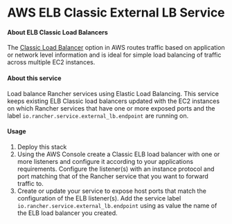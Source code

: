 AWS ELB Classic External LB Service
==========

#### About ELB Classic Load Balancers
The [Classic Load Balancer](https://aws.amazon.com/elasticloadbalancing/classicloadbalancer/) option in AWS routes traffic based on application or network level information and is ideal for simple load balancing of traffic across multiple EC2 instances.

#### About this service
Load balance Rancher services using Elastic Load Balancing.
This service keeps existing ELB Classic load balancers updated with the EC2 instances on which Rancher services that have one or more exposed ports and the label `io.rancher.service.external_lb.endpoint` are running on.

#### Usage

1. Deploy this stack
2. Using the AWS Console create a Classic ELB load balancer with one or more listeners and configure it according to your applications requirements. Configure the listener(s) with an instance protocol and port matching that of the Rancher service that you want to forward traffic to.
3. Create or update your service to expose host ports that match the configuration of the ELB listener(s). Add the service label `io.rancher.service.external_lb.endpoint` using as value the name of the ELB load balancer you created.
